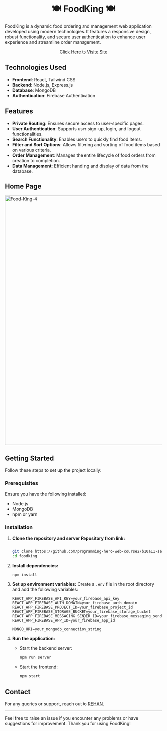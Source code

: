 

<h1 align='center'>🍽️  FoodKing  🍽️</h1> 

FoodKing is a dynamic food ordering and management web application developed using modern technologies. It features a responsive design, robust functionality, and secure user authentication to enhance user experience and streamline order management.

<p align='center'>
    <a href="https://foodking-d2588.web.app/"> Click Here to Visite Site </a>
</p> 

## Technologies Used

- **Frontend**: React, Tailwind CSS
- **Backend**: Node.js, Express.js
- **Database**: MongoDB
- **Authentication**: Firebase Authentication

## Features

- **Private Routing**: Ensures secure access to user-specific pages.
- **User Authentication**: Supports user sign-up, login, and logout functionalities.
- **Search Functionality**: Enables users to quickly find food items.
- **Filter and Sort Options**: Allows filtering and sorting of food items based on various criteria.
- **Order Management**: Manages the entire lifecycle of food orders from creation to completion.
- **Data Management**: Efficient handling and display of data from the database.


## Home Page

<p><img src="https://i.ibb.co.com/Dfg6wjkK/Food-King-4.png" alt="Food-King-4" border="0" width="800"></p>

## Getting Started

Follow these steps to set up the project locally:

### Prerequisites

Ensure you have the following installed:
- Node.js
- MongoDB
- npm or yarn

### Installation

1. **Clone the repository and server Repository from link:**
   ```bash
   
   git clone https://github.com/programming-hero-web-course2/b10a11-server-side-rehan606.git
   cd foodking
   ```

2. **Install dependencies:**
   ```bash
   npm install
   ```

3. **Set up environment variables:**
   Create a `.env` file in the root directory and add the following variables:
   ```env
   REACT_APP_FIREBASE_API_KEY=your_firebase_api_key
   REACT_APP_FIREBASE_AUTH_DOMAIN=your_firebase_auth_domain
   REACT_APP_FIREBASE_PROJECT_ID=your_firebase_project_id
   REACT_APP_FIREBASE_STORAGE_BUCKET=your_firebase_storage_bucket
   REACT_APP_FIREBASE_MESSAGING_SENDER_ID=your_firebase_messaging_sender_id
   REACT_APP_FIREBASE_APP_ID=your_firebase_app_id

   MONGO_URI=your_mongodb_connection_string
   ```

4. **Run the application:**
   - Start the backend server:
     ```bash
     npm run server
     ```
   - Start the frontend:
     ```bash
     npm start
     ```






## Contact

For any queries or support, reach out to [REHAN](mailto:rehanlemu@gmail.com).

---

Feel free to raise an issue if you encounter any problems or have suggestions for improvement. Thank you for using FoodKing!

